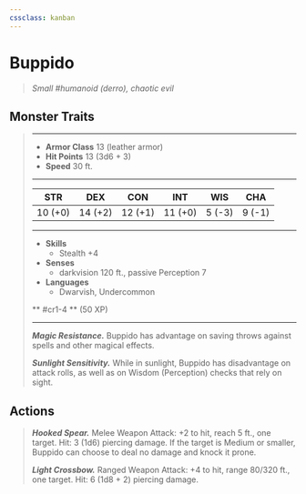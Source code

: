 ```yaml
---
cssclass: kanban
---
```


# Buppido
>*Small #humanoid (derro), chaotic evil*
## Monster Traits
>___
>- **Armor Class** 13 (leather armor)
>- **Hit Points** 13 (3d6 + 3)
>- **Speed** 30 ft.
>___
>|STR|DEX|CON|INT|WIS|CHA|
>|:---:|:---:|:---:|:---:|:---:|:---:|
>|10 (+0)|14 (+2)|12 (+1)|11 (+0)|5 (-3)|9 (-1)|
>___
>- **Skills**
>	 - Stealth +4
>- **Senses**
>	 - darkvision 120 ft., passive Perception 7
>- **Languages**
>	 - Dwarvish, Undercommon
>
> ** #cr1-4 ** (50 XP)
>___
>***Magic Resistance.*** Buppido has advantage on saving throws against spells and other magical effects.  
>
>***Sunlight Sensitivity.*** While in sunlight, Buppido has disadvantage on attack rolls, as well as on Wisdom (Perception) checks that rely on sight.  
>
## Actions
>***Hooked Spear.*** Melee Weapon Attack: +2 to hit, reach 5 ft., one target. Hit: 3 (1d6) piercing damage. If the target is Medium or smaller, Buppido can choose to deal no damage and knock it prone.  
>
>***Light Crossbow.*** Ranged Weapon Attack: +4 to hit, range 80/320 ft., one target. Hit: 6 (1d8 + 2) piercing damage.